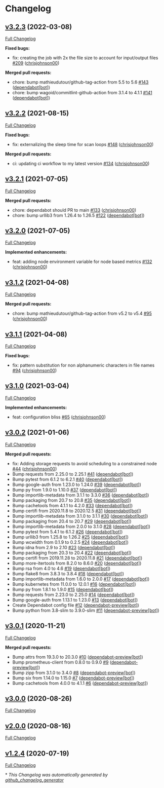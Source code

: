 # Changelog

## [v3.2.3](https://github.com/chrisjohnson00/handbrake-k8s-job-creator/tree/v3.2.3) (2022-03-08)

[Full Changelog](https://github.com/chrisjohnson00/handbrake-k8s-job-creator/compare/v3.2.2...v3.2.3)

**Fixed bugs:**

- fix: creating the job with 2x the file size to account for input/output files [\#209](https://github.com/chrisjohnson00/handbrake-k8s-job-creator/pull/209) ([chrisjohnson00](https://github.com/chrisjohnson00))

**Merged pull requests:**

- chore: bump mathieudutour/github-tag-action from 5.5 to 5.6 [\#143](https://github.com/chrisjohnson00/handbrake-k8s-job-creator/pull/143) ([dependabot[bot]](https://github.com/apps/dependabot))
- chore: bump wagoid/commitlint-github-action from 3.1.4 to 4.1.1 [\#141](https://github.com/chrisjohnson00/handbrake-k8s-job-creator/pull/141) ([dependabot[bot]](https://github.com/apps/dependabot))

## [v3.2.2](https://github.com/chrisjohnson00/handbrake-k8s-job-creator/tree/v3.2.2) (2021-08-15)

[Full Changelog](https://github.com/chrisjohnson00/handbrake-k8s-job-creator/compare/v3.2.1...v3.2.2)

**Fixed bugs:**

- fix: externalizing the sleep time for scan loops [\#148](https://github.com/chrisjohnson00/handbrake-k8s-job-creator/pull/148) ([chrisjohnson00](https://github.com/chrisjohnson00))

**Merged pull requests:**

- ci: updating ci workflow to my latest version [\#134](https://github.com/chrisjohnson00/handbrake-k8s-job-creator/pull/134) ([chrisjohnson00](https://github.com/chrisjohnson00))

## [v3.2.1](https://github.com/chrisjohnson00/handbrake-k8s-job-creator/tree/v3.2.1) (2021-07-05)

[Full Changelog](https://github.com/chrisjohnson00/handbrake-k8s-job-creator/compare/v3.2.0...v3.2.1)

**Merged pull requests:**

- chore: dependabot should PR to main [\#133](https://github.com/chrisjohnson00/handbrake-k8s-job-creator/pull/133) ([chrisjohnson00](https://github.com/chrisjohnson00))
- chore: bump urllib3 from 1.26.4 to 1.26.5 [\#122](https://github.com/chrisjohnson00/handbrake-k8s-job-creator/pull/122) ([dependabot[bot]](https://github.com/apps/dependabot))

## [v3.2.0](https://github.com/chrisjohnson00/handbrake-k8s-job-creator/tree/v3.2.0) (2021-07-05)

[Full Changelog](https://github.com/chrisjohnson00/handbrake-k8s-job-creator/compare/v3.1.2...v3.2.0)

**Implemented enhancements:**

- feat: adding node environment variable for node based metrics [\#132](https://github.com/chrisjohnson00/handbrake-k8s-job-creator/pull/132) ([chrisjohnson00](https://github.com/chrisjohnson00))

## [v3.1.2](https://github.com/chrisjohnson00/handbrake-k8s-job-creator/tree/v3.1.2) (2021-04-08)

[Full Changelog](https://github.com/chrisjohnson00/handbrake-k8s-job-creator/compare/v3.1.1...v3.1.2)

**Merged pull requests:**

- chore: bump mathieudutour/github-tag-action from v5.2 to v5.4 [\#95](https://github.com/chrisjohnson00/handbrake-k8s-job-creator/pull/95) ([chrisjohnson00](https://github.com/chrisjohnson00))

## [v3.1.1](https://github.com/chrisjohnson00/handbrake-k8s-job-creator/tree/v3.1.1) (2021-04-08)

[Full Changelog](https://github.com/chrisjohnson00/handbrake-k8s-job-creator/compare/v3.1.0...v3.1.1)

**Fixed bugs:**

- fix: pattern substitution for non alphanumeric characters in file names [\#94](https://github.com/chrisjohnson00/handbrake-k8s-job-creator/pull/94) ([chrisjohnson00](https://github.com/chrisjohnson00))

## [v3.1.0](https://github.com/chrisjohnson00/handbrake-k8s-job-creator/tree/v3.1.0) (2021-03-04)

[Full Changelog](https://github.com/chrisjohnson00/handbrake-k8s-job-creator/compare/v3.0.2...v3.1.0)

**Implemented enhancements:**

- feat: configuration bliss [\#65](https://github.com/chrisjohnson00/handbrake-k8s-job-creator/pull/65) ([chrisjohnson00](https://github.com/chrisjohnson00))

## [v3.0.2](https://github.com/chrisjohnson00/handbrake-k8s-job-creator/tree/v3.0.2) (2021-01-06)

[Full Changelog](https://github.com/chrisjohnson00/handbrake-k8s-job-creator/compare/v3.0.1...v3.0.2)

**Merged pull requests:**

- fix: Adding storage requests to avoid scheduling to a constrained node [\#44](https://github.com/chrisjohnson00/handbrake-k8s-job-creator/pull/44) ([chrisjohnson00](https://github.com/chrisjohnson00))
- Bump requests from 2.25.0 to 2.25.1 [\#41](https://github.com/chrisjohnson00/handbrake-k8s-job-creator/pull/41) ([dependabot[bot]](https://github.com/apps/dependabot))
- Bump pytest from 6.1.2 to 6.2.1 [\#40](https://github.com/chrisjohnson00/handbrake-k8s-job-creator/pull/40) ([dependabot[bot]](https://github.com/apps/dependabot))
- Bump google-auth from 1.23.0 to 1.24.0 [\#39](https://github.com/chrisjohnson00/handbrake-k8s-job-creator/pull/39) ([dependabot[bot]](https://github.com/apps/dependabot))
- Bump py from 1.9.0 to 1.10.0 [\#37](https://github.com/chrisjohnson00/handbrake-k8s-job-creator/pull/37) ([dependabot[bot]](https://github.com/apps/dependabot))
- Bump importlib-metadata from 3.1.1 to 3.3.0 [\#36](https://github.com/chrisjohnson00/handbrake-k8s-job-creator/pull/36) ([dependabot[bot]](https://github.com/apps/dependabot))
- Bump packaging from 20.7 to 20.8 [\#35](https://github.com/chrisjohnson00/handbrake-k8s-job-creator/pull/35) ([dependabot[bot]](https://github.com/apps/dependabot))
- Bump cachetools from 4.1.1 to 4.2.0 [\#33](https://github.com/chrisjohnson00/handbrake-k8s-job-creator/pull/33) ([dependabot[bot]](https://github.com/apps/dependabot))
- Bump certifi from 2020.11.8 to 2020.12.5 [\#31](https://github.com/chrisjohnson00/handbrake-k8s-job-creator/pull/31) ([dependabot[bot]](https://github.com/apps/dependabot))
- Bump importlib-metadata from 3.1.0 to 3.1.1 [\#30](https://github.com/chrisjohnson00/handbrake-k8s-job-creator/pull/30) ([dependabot[bot]](https://github.com/apps/dependabot))
- Bump packaging from 20.4 to 20.7 [\#29](https://github.com/chrisjohnson00/handbrake-k8s-job-creator/pull/29) ([dependabot[bot]](https://github.com/apps/dependabot))
- Bump importlib-metadata from 2.0.0 to 3.1.0 [\#28](https://github.com/chrisjohnson00/handbrake-k8s-job-creator/pull/28) ([dependabot[bot]](https://github.com/apps/dependabot))
- Bump pytest from 5.4.1 to 6.1.2 [\#26](https://github.com/chrisjohnson00/handbrake-k8s-job-creator/pull/26) ([dependabot[bot]](https://github.com/apps/dependabot))
- Bump urllib3 from 1.25.8 to 1.26.2 [\#25](https://github.com/chrisjohnson00/handbrake-k8s-job-creator/pull/25) ([dependabot[bot]](https://github.com/apps/dependabot))
- Bump wcwidth from 0.1.9 to 0.2.5 [\#24](https://github.com/chrisjohnson00/handbrake-k8s-job-creator/pull/24) ([dependabot[bot]](https://github.com/apps/dependabot))
- Bump idna from 2.9 to 2.10 [\#23](https://github.com/chrisjohnson00/handbrake-k8s-job-creator/pull/23) ([dependabot[bot]](https://github.com/apps/dependabot))
- Bump packaging from 20.3 to 20.4 [\#22](https://github.com/chrisjohnson00/handbrake-k8s-job-creator/pull/22) ([dependabot[bot]](https://github.com/apps/dependabot))
- Bump certifi from 2019.11.28 to 2020.11.8 [\#21](https://github.com/chrisjohnson00/handbrake-k8s-job-creator/pull/21) ([dependabot[bot]](https://github.com/apps/dependabot))
- Bump more-itertools from 8.2.0 to 8.6.0 [\#20](https://github.com/chrisjohnson00/handbrake-k8s-job-creator/pull/20) ([dependabot[bot]](https://github.com/apps/dependabot))
- Bump rsa from 4.0 to 4.6 [\#19](https://github.com/chrisjohnson00/handbrake-k8s-job-creator/pull/19) ([dependabot[bot]](https://github.com/apps/dependabot))
- Bump flake8 from 3.8.3 to 3.8.4 [\#18](https://github.com/chrisjohnson00/handbrake-k8s-job-creator/pull/18) ([dependabot[bot]](https://github.com/apps/dependabot))
- Bump importlib-metadata from 1.6.0 to 2.0.0 [\#17](https://github.com/chrisjohnson00/handbrake-k8s-job-creator/pull/17) ([dependabot[bot]](https://github.com/apps/dependabot))
- Bump kubernetes from 11.0.0 to 12.0.1 [\#16](https://github.com/chrisjohnson00/handbrake-k8s-job-creator/pull/16) ([dependabot[bot]](https://github.com/apps/dependabot))
- Bump py from 1.8.1 to 1.9.0 [\#15](https://github.com/chrisjohnson00/handbrake-k8s-job-creator/pull/15) ([dependabot[bot]](https://github.com/apps/dependabot))
- Bump requests from 2.23.0 to 2.25.0 [\#14](https://github.com/chrisjohnson00/handbrake-k8s-job-creator/pull/14) ([dependabot[bot]](https://github.com/apps/dependabot))
- Bump google-auth from 1.13.1 to 1.23.0 [\#13](https://github.com/chrisjohnson00/handbrake-k8s-job-creator/pull/13) ([dependabot[bot]](https://github.com/apps/dependabot))
- Create Dependabot config file [\#12](https://github.com/chrisjohnson00/handbrake-k8s-job-creator/pull/12) ([dependabot-preview[bot]](https://github.com/apps/dependabot-preview))
- Bump python from 3.8-slim to 3.9.0-slim [\#11](https://github.com/chrisjohnson00/handbrake-k8s-job-creator/pull/11) ([dependabot-preview[bot]](https://github.com/apps/dependabot-preview))

## [v3.0.1](https://github.com/chrisjohnson00/handbrake-k8s-job-creator/tree/v3.0.1) (2020-11-21)

[Full Changelog](https://github.com/chrisjohnson00/handbrake-k8s-job-creator/compare/v3.0.0...v3.0.1)

**Merged pull requests:**

- Bump attrs from 19.3.0 to 20.3.0 [\#10](https://github.com/chrisjohnson00/handbrake-k8s-job-creator/pull/10) ([dependabot-preview[bot]](https://github.com/apps/dependabot-preview))
- Bump prometheus-client from 0.8.0 to 0.9.0 [\#9](https://github.com/chrisjohnson00/handbrake-k8s-job-creator/pull/9) ([dependabot-preview[bot]](https://github.com/apps/dependabot-preview))
- Bump zipp from 3.1.0 to 3.4.0 [\#8](https://github.com/chrisjohnson00/handbrake-k8s-job-creator/pull/8) ([dependabot-preview[bot]](https://github.com/apps/dependabot-preview))
- Bump six from 1.14.0 to 1.15.0 [\#7](https://github.com/chrisjohnson00/handbrake-k8s-job-creator/pull/7) ([dependabot-preview[bot]](https://github.com/apps/dependabot-preview))
- Bump cachetools from 4.0.0 to 4.1.1 [\#6](https://github.com/chrisjohnson00/handbrake-k8s-job-creator/pull/6) ([dependabot-preview[bot]](https://github.com/apps/dependabot-preview))

## [v3.0.0](https://github.com/chrisjohnson00/handbrake-k8s-job-creator/tree/v3.0.0) (2020-08-26)

[Full Changelog](https://github.com/chrisjohnson00/handbrake-k8s-job-creator/compare/v2.0.0...v3.0.0)

## [v2.0.0](https://github.com/chrisjohnson00/handbrake-k8s-job-creator/tree/v2.0.0) (2020-08-16)

[Full Changelog](https://github.com/chrisjohnson00/handbrake-k8s-job-creator/compare/v1.2.4...v2.0.0)

## [v1.2.4](https://github.com/chrisjohnson00/handbrake-k8s-job-creator/tree/v1.2.4) (2020-07-19)

[Full Changelog](https://github.com/chrisjohnson00/handbrake-k8s-job-creator/compare/dd57cba547b18feadebb1c61dce96d306c2d6ad1...v1.2.4)



\* *This Changelog was automatically generated by [github_changelog_generator](https://github.com/github-changelog-generator/github-changelog-generator)*
